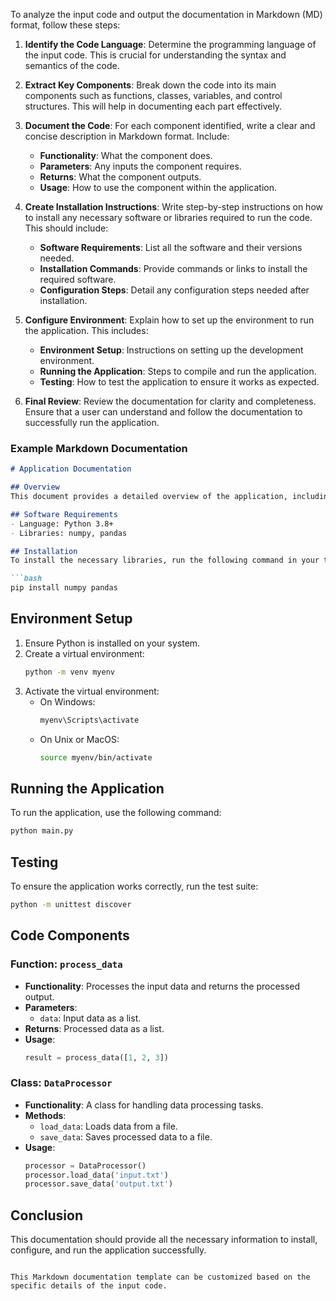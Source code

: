 To analyze the input code and output the documentation in Markdown (MD) format, follow these steps:

1. **Identify the Code Language**: Determine the programming language of the input code. This is crucial for understanding the syntax and semantics of the code.

2. **Extract Key Components**: Break down the code into its main components such as functions, classes, variables, and control structures. This will help in documenting each part effectively.

3. **Document the Code**: For each component identified, write a clear and concise description in Markdown format. Include:
   - **Functionality**: What the component does.
   - **Parameters**: Any inputs the component requires.
   - **Returns**: What the component outputs.
   - **Usage**: How to use the component within the application.

4. **Create Installation Instructions**: Write step-by-step instructions on how to install any necessary software or libraries required to run the code. This should include:
   - **Software Requirements**: List all the software and their versions needed.
   - **Installation Commands**: Provide commands or links to install the required software.
   - **Configuration Steps**: Detail any configuration steps needed after installation.

5. **Configure Environment**: Explain how to set up the environment to run the application. This includes:
   - **Environment Setup**: Instructions on setting up the development environment.
   - **Running the Application**: Steps to compile and run the application.
   - **Testing**: How to test the application to ensure it works as expected.

6. **Final Review**: Review the documentation for clarity and completeness. Ensure that a user can understand and follow the documentation to successfully run the application.

### Example Markdown Documentation

```markdown
# Application Documentation

## Overview
This document provides a detailed overview of the application, including installation, configuration, and usage instructions.

## Software Requirements
- Language: Python 3.8+
- Libraries: numpy, pandas

## Installation
To install the necessary libraries, run the following command in your terminal:

```bash
pip install numpy pandas
```

## Environment Setup
1. Ensure Python is installed on your system.
2. Create a virtual environment:
   ```bash
   python -m venv myenv
   ```
3. Activate the virtual environment:
   - On Windows:
     ```bash
     myenv\Scripts\activate
     ```
   - On Unix or MacOS:
     ```bash
     source myenv/bin/activate
     ```

## Running the Application
To run the application, use the following command:

```bash
python main.py
```

## Testing
To ensure the application works correctly, run the test suite:

```bash
python -m unittest discover
```

## Code Components

### Function: `process_data`
- **Functionality**: Processes the input data and returns the processed output.
- **Parameters**: 
  - `data`: Input data as a list.
- **Returns**: Processed data as a list.
- **Usage**:
  ```python
  result = process_data([1, 2, 3])
  ```

### Class: `DataProcessor`
- **Functionality**: A class for handling data processing tasks.
- **Methods**:
  - `load_data`: Loads data from a file.
  - `save_data`: Saves processed data to a file.
- **Usage**:
  ```python
  processor = DataProcessor()
  processor.load_data('input.txt')
  processor.save_data('output.txt')
  ```

## Conclusion
This documentation should provide all the necessary information to install, configure, and run the application successfully.
```

This Markdown documentation template can be customized based on the specific details of the input code.